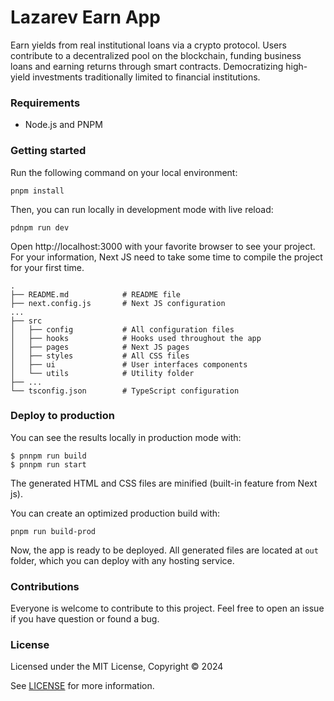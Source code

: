 # Lazarev Earn App

Earn yields from real institutional loans via a crypto protocol. Users contribute to a decentralized pool on the blockchain, funding business loans and earning returns through smart contracts. Democratizing high-yield investments traditionally limited to financial institutions.

### Requirements

- Node.js and PNPM

### Getting started

Run the following command on your local environment:

```
pnpm install
```

Then, you can run locally in development mode with live reload:

```
pdnpm run dev
```

Open http://localhost:3000 with your favorite browser to see your project. For your information, Next JS need to take some time to compile the project for your first time.

```
.
├── README.md            # README file
├── next.config.js       # Next JS configuration
...
├── src
│   ├── config           # All configuration files
│   ├── hooks            # Hooks used throughout the app
│   ├── pages            # Next JS pages
│   ├── styles           # All CSS files
│   ├── ui               # User interfaces components
│   └── utils            # Utility folder
├── ...
└── tsconfig.json        # TypeScript configuration
```

### Deploy to production

You can see the results locally in production mode with:

```
$ pnnpm run build
$ pnnpm run start
```

The generated HTML and CSS files are minified (built-in feature from Next js).

You can create an optimized production build with:

```
pnpm run build-prod
```

Now, the app is ready to be deployed. All generated files are located at `out` folder, which you can deploy with any hosting service.

### Contributions

Everyone is welcome to contribute to this project. Feel free to open an issue if you have question or found a bug.

### License

Licensed under the MIT License, Copyright © 2024

See [LICENSE](LICENSE) for more information.